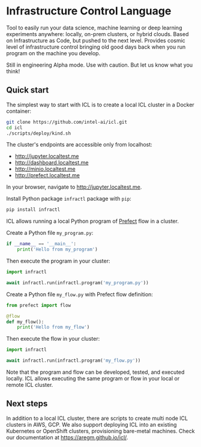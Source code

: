# Infrastructure Control Language

Tool to easily run your data science, machine learning or deep learning experiments anywhere: locally, on-prem clusters, or hybrid clouds. 
Based on Infrastructure as Code, but pushed to the next level.
Provides cosmic level of infrastructure control bringing old good days back when you run program on the machine you develop.

Still in engineering Alpha mode. Use with caution. But let us know what you think!

## Quick start

The simplest way to start with ICL is to create a local ICL cluster in a Docker container:

```bash
git clone https://github.com/intel-ai/icl.git
cd icl
./scripts/deploy/kind.sh
```

The cluster's endpoints are accessible only from localhost:

* http://jupyter.localtest.me
* http://dashboard.localtest.me
* http://minio.localtest.me
* http://prefect.localtest.me

In your browser, navigate to http://jupyter.localtest.me.

Install Python package `infractl` package with `pip`:

```bash
pip install infractl
```

ICL allows running a local Python program of [Prefect](https://docs.prefect.io/) flow in a cluster.

Create a Python file `my_program.py`:

```python
if __name__ == '__main__':
    print('Hello from my_program')
```

Then execute the program in your cluster:

```python
import infractl

await infractl.run(infractl.program('my_program.py'))
```

Create a Python file `my_flow.py` with Prefect flow definition:

```python
from prefect import flow

@flow
def my_flow():
    print('Hello from my_flow')
```

Then execute the flow in your cluster:

```python
import infractl

await infractl.run(infractl.program('my_flow.py'))
```

Note that the program and flow can be developed, tested, and executed locally.
ICL allows executing the same program or flow in your local or remote ICL cluster.

## Next steps

In addition to a local ICL cluster, there are scripts to create multi node ICL clusters in AWS, GCP.
We also support deploying ICL into an existing Kubernetes or OpenShift clusters, provisioning bare-metal machines.
Check our documentation at https://aregm.github.io/icl/.
